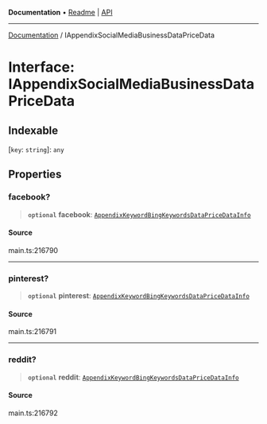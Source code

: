 **Documentation** • [Readme](../README.md) \| [API](../globals.md)

***

[Documentation](../README.md) / IAppendixSocialMediaBusinessDataPriceData

# Interface: IAppendixSocialMediaBusinessDataPriceData

## Indexable

 \[`key`: `string`\]: `any`

## Properties

### facebook?

> **`optional`** **facebook**: [`AppendixKeywordBingKeywordsDataPriceDataInfo`](../classes/AppendixKeywordBingKeywordsDataPriceDataInfo.md)

#### Source

main.ts:216790

***

### pinterest?

> **`optional`** **pinterest**: [`AppendixKeywordBingKeywordsDataPriceDataInfo`](../classes/AppendixKeywordBingKeywordsDataPriceDataInfo.md)

#### Source

main.ts:216791

***

### reddit?

> **`optional`** **reddit**: [`AppendixKeywordBingKeywordsDataPriceDataInfo`](../classes/AppendixKeywordBingKeywordsDataPriceDataInfo.md)

#### Source

main.ts:216792
